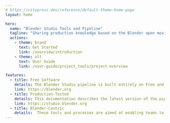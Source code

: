 ```yaml
---
# https://vitepress.dev/reference/default-theme-home-page
layout: home

hero:
  name: "Blender Studio Tools and Pipeline"
  tagline: "Sharing production knowledge based on the Blender open movie projects. Welcome to the official documentation of the Blender-centric pipeline."
  actions:
    - theme: brand
      text: Get Started
      link: /overview/introduction
    - theme: alt
      text: User Guide
      link: /user-guide/project_tools/project-overview

features:
  - title: Free Software
    details: The Blender Studio pipeline is built entirely on Free and Open Source software, following Blender's mission.
    link: https://blender.org
  - title: Production-Tested
    details: This documentation describes the latest version of the pipeline currently in use at Blender Studio.
    link: https://studio.blender.org
  - title: Blender-Centric
    details:  These tools and processes are aimed at enabling teams to collaborate using Blender as the primary content creation tool.
---
```

